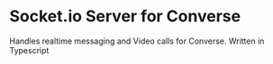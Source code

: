 <h1>Socket.io Server for Converse</h1>
<p>Handles realtime messaging and Video calls for Converse. Written in Typescript</p>
